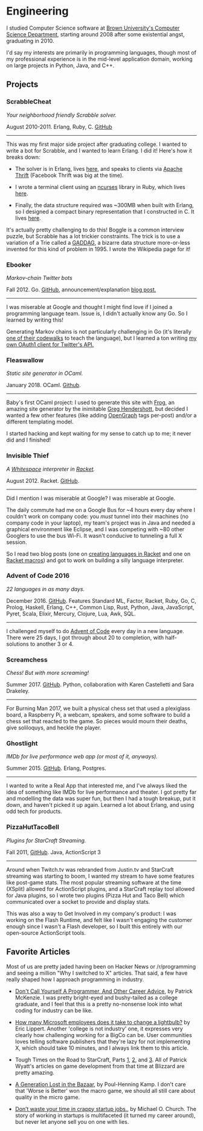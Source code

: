 # Engineering

I studied Computer Science software at [Brown University's Computer Science
Department](http://cs.brown.edu), starting around 2008 after some existential
angst, graduating in 2010.

I'd say my interests are primarily in programming languages, though most of my
professional experience is in the mid-level application domain, working on large
projects in Python, Java, and C++.

## Projects

### ScrabbleCheat

_Your neighborhood friendly Scrabble solver._

August 2010-2011. Erlang, Ruby, C. [GitHub](https://github.com/paul-meier/ScrabbleCheat)

---

This was my first major side project after graduating college. I wanted to write
a bot for Scrabble, and I wanted to learn Erlang. I did it! Here's how it breaks
down:

* The solver is in Erlang, lives [here][1], and speaks to clients via [Apache
  Thrift][2] (Facebook Thrift was big at the time).

* I wrote a terminal client using an [ncurses][3] library in Ruby, which lives
  [here][4].

* Finally, the data structure required was ~300MB when built with Erlang, so I
  designed a compact binary representation that I constructed in C. It lives
  [here][5].

It's actually pretty challenging to do this! Boggle is a common interview
puzzle, but Scrabble has a lot trickier constraints. The trick is to use a
variation of a Trie called a [GADDAG][6], a bizarre data structure more-or-less
invented for this kind of problem in 1995. I wrote the Wikipedia page for it!

### Ebooker

_Markov-chain Twitter bots_

Fall 2012. Go. [GitHub](https://github.com/paul-meier/Ebooker),
announcement/explanation [blog post.][9]

---

I was miserable at Google and thought I might find love if I joined a
programming language team. Issue is, I didn't actually know any Go. So I learned
by writing this!

Generating Markov chains is not particularly challenging in Go (it's literally
[one of their codewalks][7] to teach the language), but I learned a ton writing
[my own OAuth1 client for Twitter's API.][8]

### Fleaswallow

_Static site generator in OCaml._

January 2018. OCaml. [Github][10].

---

Baby's first OCaml project: I used to generate this site with [Frog][11], an
amazing site generator by the inimitable [Greg Hendershott][12], but decided I
wanted a few other features (like adding [OpenGraph][13] tags per-post) and/or a
different templating model.

I started hacking and kept waiting for my sense to catch up to me; it never did
and I finished!

### Invisible Thief

_A [Whitespace][15] interpreter in [Racket][16]._

August 2012. Racket. [GitHub][14].

---

Did I mention I was miserable at Google? I was miserable at Google.

The daily commute had me on a Google Bus for ~4 hours every day where I couldn't
work on company code: you _must_ tunnel into their machines (no company code in
your laptop), my team's project was in Java and needed a graphical environment
like Eclipse, and I was competing with ~80 other Googlers to use the bus Wi-Fi.
It wasn't conducive to tunneling a full X session.

So I read two blog posts (one on [creating languages in Racket][17] and one on
[Racket macros][18]) and got to work on building a silly language interpreter.

### Advent of Code 2016

_22 languages in as many days._

December 2016. [GitHub][19]. Features Standard ML, Factor, Racket, Ruby, Go, C,
Prolog, Haskell, Erlang, C++, Common Lisp, Rust, Python, Java, JavaScript, Pyret,
Scala, Elixir, Mercury, Clojure, Lua, Awk, SQL.

---

I challenged myself to do [Advent of Code][20] every day in a new language.
There were 25 days, I got through about 20 to completion, with half-solutions to
another 3 or 4.

### Screamchess

_Chess! But with more screaming!_

Summer 2017. [GitHub][30]. Python, collaboration with Karen Castelletti and Sara
Drakeley.

---

For Burning Man 2017, we built a physical chess set that used a plexiglass
board, a Raspberry Pi, a webcam, speakers, and some software to build a chess
set that reacted to the game. So pieces would mourn their deaths, give
soliloquys, and heckle the player.

### Ghostlight

_IMDb for live performance web app (or most of it, anyways)._

Summer 2015. [GitHub][21]. Erlang, Postgres.

---

I wanted to write a Real App that interested me, and I've always liked the idea
of something like IMDb for live performance and theater. I got pretty far and
modelling the data was super fun, but then I had a tough breakup, put it down,
and haven't picked it up again. Learned a lot about Erlang, and using odd tech
for products.

### PizzaHutTacoBell

_Plugins for StarCraft Streaming._

Fall 2011, [GitHub][22]. Java, ActionScript 3

---

Around when Twitch.tv was rebranded from Justin.tv and StarCraft streaming was
starting to boom, I wanted my stream to have some features like post-game stats.
The most popular streaming software at the time (XSplit) allowed for
ActionScript plugins, and a StarCraft replay tool allowed for Java plugins, so
I wrote two plugins (Pizza Hut and Taco Bell) which communicated over a socket
to provide and display stats.

This was also a way to Get Involved in my company's product: I was working on
the Flash Runtime, and felt like I wasn't engaging the customer enough since I
wasn't a Flash developer, so I built this entirely with our open-source
ActionScript tools.

## Favorite Articles

Most of us are pretty jaded having been on Hacker News or /r/programming and
seeing a million "Why I switched to X" articles. That said, a few have really
shaped how I approach programming in industry.

* [Don't Call Yourself A Programmer, And Other Career Advice][23], by Patrick
  McKenzie. I was pretty bright-eyed and bushy-tailed as a college graduate, and
  I feel that this is a pretty no-nonsense look into what coding for industry
  can be like.
* [How many Microsoft employees does it take to change a lightbulb?][24] by Eric
  Lippert. Another 'college is not industry' one, it expresses very clearly how
  challenging working for a BigCo can be. User communities loves telling
  software publishers that they're lazy for not implementing X, which should
  take 10 minutes, and I always link them to this article.
* Tough Times on the Road to StarCraft, Parts [1][25], [2][26], and [3][27]. All
  of Patrick Wyatt's articles on game development from that time at Blizzard are
  pretty amazing.
* [A Generation Lost in the Bazaar][28], by Poul-Henning Kamp.  I don't care
  that 'Worse is Better' won the macro game, we should all still care about
  quality in the micro game.
* [Don’t waste your time in crappy startup jobs.][29], by Michael O. Church. The
  story of working in startups is multifaceted (it turned my career around), but
  never let anyone sell you on one with lies.
  

   [1]: https://github.com/pablo-meier/ScrabbleCheat/tree/master/code/server
   [2]: https://thrift.apache.org/
   [3]: https://en.wikipedia.org/wiki/Ncurses
   [4]: https://github.com/pablo-meier/ScrabbleCheat/tree/master/code/clients/curses
   [5]: https://github.com/pablo-meier/ScrabbleCheat/tree/master/code/server/lib/bingad
   [6]: https://en.wikipedia.org/wiki/GADDAG
   [7]: https://golang.org/doc/codewalk/markov/
   [8]: https://github.com/pablo-meier/Ebooker/blob/master/src/ebooker/oauth1/oauth1.go
   [9]: /2012/10/loving-yourself-with-ebooks.html
   [10]: https://github.com/pablo-meier/fleaswallow
   [11]: https://github.com/greghendershott/frog
   [12]: http://www.greghendershott.com/About.html
   [13]: http://ogp.me/
   [14]: https://github.com/pablo-meier/Invisible-Thief
   [15]: https://en.wikipedia.org/wiki/Whitespace_(programming_language)
   [16]: https://racket-lang.org/
   [17]: https://www.hashcollision.org/brainfudge/
   [18]: http://www.greghendershott.com/fear-of-macros/
   [19]: https://github.com/pablo-meier/advent-of-code
   [20]: https://adventofcode.com/2017/about
   [21]: https://github.com/pablo-meier/ghostlight
   [22]: https://github.com/pablo-meier/PizzaHutTacoBell
   [23]: http://www.kalzumeus.com/2011/10/28/dont-call-yourself-a-programmer/
   [24]: http://blogs.msdn.com/b/ericlippert/archive/2003/10/28/53298.aspx
   [25]: http://www.codeofhonor.com/blog/tough-times-on-the-road-to-starcraft
   [26]: http://www.codeofhonor.com/blog/avoiding-game-crashes-related-to-linked-lists
   [27]: http://www.codeofhonor.com/blog/the-starcraft-path-finding-hack
   [28]: http://queue.acm.org/detail.cfm?id=2349257
   [29]: https://michaelochurch.wordpress.com/2012/07/08/dont-waste-your-time-in-crappy-startup-jobs/
   [30]: https://github.com/stay-whimsical/screamchess
